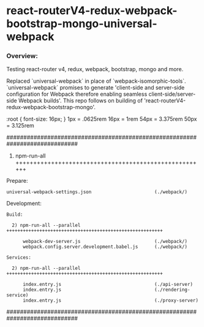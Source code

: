 # react-routerV4-redux-webpack-bootstrap-mongo-universal-webpack

### Overview:
<p>Testing react-router v4, redux, webpack, bootstrap, mongo and more.</p>

<p>Replaced `universal-webpack` in place of `webpack-isomorphic-tools`. `universal-webpack` promises to generate 'client-side and server-side configuration for Webpack therefore enabling seamless client-side/server-side Webpack builds'. This repo follows on building of 'react-routerV4-redux-webpack-bootstrap-mongo'.</p>

:root {
  font-size: 16px;
}
1px = .0625rem
16px = 1rem
54px = 3.375rem
50px = 3.125rem

#############################################################################

1) npm-run-all ++++++++++++++++++++++++++++++++++++++++++++++++++++++

  Prepare:

    universal-webpack-settings.json                       (./webpack/)

  Development:

    Build:

      2) npm-run-all --parallel +++++++++++++++++++++++++++++++++++++++++++++++++++++++++
      
          webpack-dev-server.js                           (./webpack/)
          webpack.config.server.development.babel.js      (./webpack/)

    Services:
    
      2) npm-run-all --parallel +++++++++++++++++++++++++++++++++++++++++++++++++++++++++
      
          index.entry.js                                  (./api-server)
          index.entry.js                                  (./rendering-service)
          index.entry.js                                  (./proxy-server)

#############################################################################
